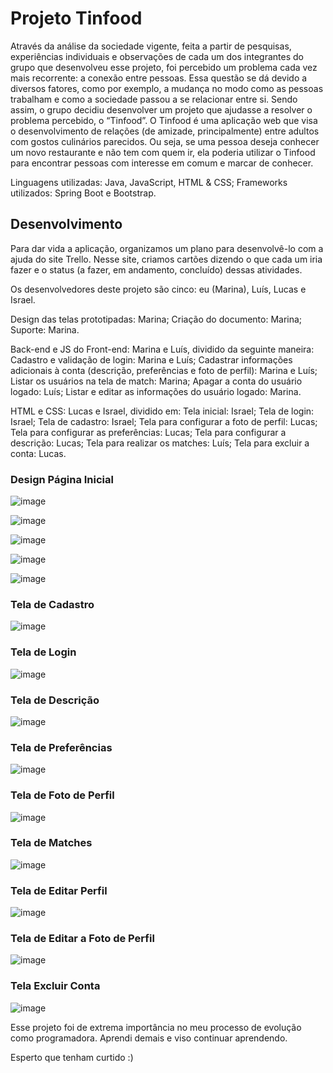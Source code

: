 # Projeto Tinfood

Através da análise da sociedade vigente, feita a partir de pesquisas, experiências individuais e observações de cada um dos integrantes do grupo que desenvolveu esse projeto, foi percebido um problema cada vez mais recorrente: a conexão entre pessoas. Essa questão se dá devido a diversos fatores, como por exemplo, a mudança no modo como as pessoas trabalham e como a sociedade passou a se relacionar entre si. Sendo assim, o grupo decidiu desenvolver um projeto que ajudasse a resolver o problema percebido, o “Tinfood”. O Tinfood é uma aplicação web que visa o desenvolvimento de relações (de amizade, principalmente) entre adultos com gostos culinários parecidos. Ou seja, se uma pessoa deseja conhecer um novo restaurante e não tem com quem ir, ela poderia utilizar o Tinfood para encontrar pessoas com interesse em comum e marcar de conhecer.

Linguagens utilizadas: Java, JavaScript, HTML & CSS;
Frameworks utilizados: Spring Boot e Bootstrap.



## Desenvolvimento

Para dar vida a aplicação, organizamos um plano para desenvolvê-lo com a ajuda do site Trello. Nesse site, criamos cartões dizendo o que cada um iria fazer e o status (a fazer, em andamento, concluído) dessas atividades.

Os desenvolvedores deste projeto são cinco: eu (Marina), Luís, Lucas e Israel. 

Design das telas prototipadas: Marina;
Criação do documento: Marina;
Suporte: Marina.

Back-end e JS do Front-end: Marina e Luís, dividido da seguinte maneira:
Cadastro e validação de login: Marina e Luís;
Cadastrar informações adicionais à conta (descrição, preferências e foto de perfil): Marina e Luís;
Listar os usuários na tela de match: Marina;
Apagar a conta do usuário logado: Luís;
Listar e editar as informações do usuário logado: Marina.

HTML e CSS: Lucas e Israel, dividido em:
Tela inicial: Israel;
Tela de login: Israel;
Tela de cadastro: Israel;
Tela para configurar a foto de perfil: Lucas;
Tela para configurar as preferências: Lucas;
Tela para configurar a descrição: Lucas;
Tela para realizar os matches: Luís;
Tela para excluir a conta: Lucas.



### Design Página Inicial

![image](https://github.com/marinacanal/Projeto-Tinfood/assets/121324624/5043ea21-a3e0-48ff-8302-dfa0e7925576)

![image](https://github.com/marinacanal/Projeto-Tinfood/assets/121324624/944b82ff-3261-439a-9552-fba63adb6939)

![image](https://github.com/marinacanal/Projeto-Tinfood/assets/121324624/cee07d65-c724-468f-b001-85445ab9e8ea)

![image](https://github.com/marinacanal/Projeto-Tinfood/assets/121324624/14eefbb1-bfec-4180-827b-87b1edfc6f7a)

![image](https://github.com/marinacanal/Projeto-Tinfood/assets/121324624/03c09b4d-761d-443d-9cf5-72772bf0d6de)



### Tela de Cadastro 

![image](https://github.com/marinacanal/Projeto-Tinfood/assets/121324624/e8f75760-28ca-49b0-8ca6-760acd7803e0)



### Tela de Login 

![image](https://github.com/marinacanal/Projeto-Tinfood/assets/121324624/a08946aa-e138-40c9-83c8-9dd60afe5f01)



### Tela de Descrição 

![image](https://github.com/marinacanal/Projeto-Tinfood/assets/121324624/799b85f9-5aa7-4102-9cd4-eeb2c10f5475)



### Tela de Preferências

![image](https://github.com/marinacanal/Projeto-Tinfood/assets/121324624/7942b3ca-65c9-497b-b29e-a23171242049)



### Tela de Foto de Perfil

![image](https://github.com/marinacanal/Projeto-Tinfood/assets/121324624/957788c0-a1b3-4720-93a1-ad75aaca359d)



### Tela de Matches

![image](https://github.com/marinacanal/Projeto-Tinfood/assets/121324624/bb6b5b52-d83d-478b-a068-63276edccd09)



### Tela de Editar Perfil

![image](https://github.com/marinacanal/Projeto-Tinfood/assets/121324624/8cf6c1bc-1ae8-41c4-b4cf-b73dde4ad120)



### Tela de Editar a Foto de Perfil

![image](https://github.com/marinacanal/Projeto-Tinfood/assets/121324624/7df53721-ea98-4168-92e3-405e81d4db7c)



### Tela Excluir Conta

![image](https://github.com/marinacanal/Projeto-Tinfood/assets/121324624/ef7b5e50-20d9-48c7-ace6-0aec18175dea)


Esse projeto foi de extrema importância no meu processo de evolução como programadora.
Aprendi demais e viso continuar aprendendo.

Esperto que tenham curtido :)


















